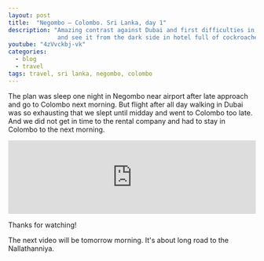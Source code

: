 ```yaml
---
layout: post
title:  "Negombo – Colombo. Sri Lanka, day 1"
description: "Amazing contrast against Dubai and first difficulties in the trip. Had to stay in Colombo 
              and see it from the dark side in hotel full of cockroaches."
youtube: "4zVvckbj-vk"
categories:
  - blog
  - travel
tags: travel, sri lanka, negombo, colombo
---
```


The plan was sleep one night in Negombo near airport after late approach and go to Colombo next morning.
But flight after all day walking in Dubai was so exhausting that we slept until midday and went to 
Colombo too late. And we did not get in time to the rental company and had to stay in Colombo to the 
next morning.

<div class="video_responsive">
  <iframe width="100%"
          src="https://www.youtube.com/embed/4zVvckbj-vk"
          frameborder="0"
          allowfullscreen></iframe>
</div>

Thanks for watching!

The next video will be tomorrow morning. It's about long road to the Nallathanniya. 
